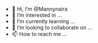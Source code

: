 - 👋 Hi, I’m @Mannynaira
- 👀 I’m interested in ...
- 🌱 I’m currently learning ...
- 💞️ I’m looking to collaborate on ...
- 📫 How to reach me ...

<!---
Mannynaira/Mannynaira is a ✨ special ✨ repository because its `README.md` (this file) appears on your GitHub profile.
You can click the Preview link to take a look at your changes.
--->
